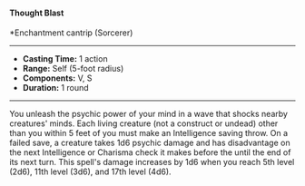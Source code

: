 #### Thought Blast
*Enchantment cantrip (Sorcerer)
___
- **Casting Time:** 1 action
- **Range:** Self (5-foot radius)
- **Components:** V, S
- **Duration:** 1 round
---
You unleash the psychic power of your mind in a
wave that shocks nearby creatures' minds. Each
living creature (not a construct or undead) other
than you within 5 feet of you must make an
Intelligence saving throw. On a failed save, a
creature takes 1d6 psychic damage and has
disadvantage on the next Intelligence or Charisma
check it makes before the until the end of its next
turn.
This spell's damage increases by 1d6 when you
reach 5th level (2d6), 11th level (3d6), and 17th level
(4d6).
